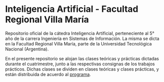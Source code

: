 # Inteligencia Artificial - Facultad Regional Villa María

Repositorio oficial de la cátedra Inteligencia Artificial, perteneciente al 5° año de la carrera Ingeniería en Sistemas de Información. La misma se dicta en la Facultad Regional Villa María, parte de la Universidad Tecnológica Nacional (Argentina).

En el presente repositorio se alojan las clases teóricas y prácticas dictadas durante el cuatrimestre, junto a las respectivas consignas de los trabajos prácticos. Dichas clases se dividen en clases teóricas y clases prácticas, y están distribuida de acuerdo al [programa](https://github.com/inteligenciafrvm/inteligenciafrvm/blob/master/K%20Planif%20Inteligencia%20Artificial%202020.pdf).
